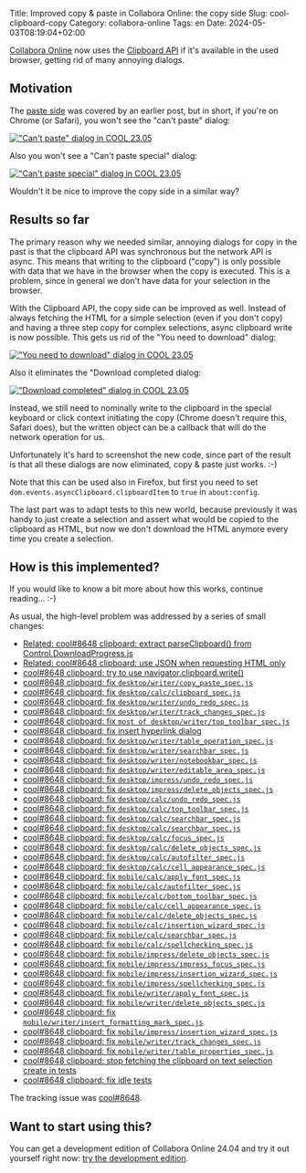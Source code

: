 Title: Improved copy & paste in Collabora Online: the copy side
Slug: cool-clipboard-copy
Category: collabora-online
Tags: en
Date: 2024-05-03T08:19:04+02:00

[Collabora Online](https://www.collaboraoffice.com/) now uses the [Clipboard
API](https://developer.mozilla.org/en-US/docs/Web/API/Clipboard_API) if it's available in the used
browser, getting rid of many annoying dialogs.

## Motivation

The [paste side]({filename}/2024/sc-clipboard-paste.md) was covered by an earlier post, but in
short, if you're on Chrome (or Safari), you won't see the "can't paste" dialog:

[!["Can't paste" dialog in COOL 23.05](https://share.vmiklos.hu/blog/cool-clipboard-copy/2024-05-02-paste-bad.png)](https://share.vmiklos.hu/blog/cool-clipboard-copy/2024-05-02-paste-bad.png)

Also you won't see a "Can't paste special" dialog:

[!["Can't paste special" dialog in COOL 23.05](https://share.vmiklos.hu/blog/cool-clipboard-copy/2024-05-02-pastespecial-bad.png)](https://share.vmiklos.hu/blog/cool-clipboard-copy/2024-05-02-pastespecial-bad.png)

Wouldn't it be nice to improve the copy side in a similar way?

## Results so far

The primary reason why we needed similar, annoying dialogs for copy in the past is that the
clipboard API was synchronous but the network API is async. This means that writing to the clipboard
("copy") is only possible with data that we have in the browser when the copy is executed. This is a
problem, since in general we don't have data for your selection in the browser.

With the Clipboard API, the copy side can be improved as well. Instead of always fetching the HTML
for a simple selection (even if you don't copy) and having a three step copy for complex selections,
async clipboard write is now possible. This gets us rid of the "You need to download" dialog:

[!["You need to download" dialog in COOL 23.05](https://share.vmiklos.hu/blog/cool-clipboard-copy/2024-05-02-copy-bad1.png)](https://share.vmiklos.hu/blog/cool-clipboard-copy/2024-05-02-copy-bad1.png)

Also it eliminates the "Download completed dialog:

[!["Download completed" dialog in COOL 23.05](https://share.vmiklos.hu/blog/cool-clipboard-copy/2024-05-02-copy-bad2.png)](https://share.vmiklos.hu/blog/cool-clipboard-copy/2024-05-02-copy-bad2.png)

Instead, we still need to nominally write to the clipboard in the special keyboard or click context
initiating the copy (Chrome doesn't require this, Safari does), but the written object can be a
callback that will do the network operation for us.

Unfortunately it's hard to screenshot the new code, since part of the result is that all these
dialogs are now eliminated, copy & paste just works. :-)

Note that this can be used also in Firefox, but first you need to set
`dom.events.asyncClipboard.clipboardItem` to `true` in `about:config`.

The last part was to adapt tests to this new world, because previously it was handy to just create a
selection and assert what would be copied to the clipboard as HTML, but now we don't download the
HTML anymore every time you create a selection.

## How is this implemented?

If you would like to know a bit more about how this works, continue reading... :-)

As usual, the high-level problem was addressed by a series of small changes:

- [Related: cool#8648 clipboard: extract parseClipboard() from Control.DownloadProgress.js](https://github.com/CollaboraOnline/online/commit/25342ed3172d3689309ed0833bdd2d3248818c56)
- [Related: cool#8648 clipboard: use JSON when requesting HTML only](https://github.com/CollaboraOnline/online/commit/ea8202268ce4aa772a6e89cb58508d862b5e82d7)
- [cool#8648 clipboard: try to use navigator.clipboard.write()](https://github.com/CollaboraOnline/online/commit/75251f9496f44f8678e43c1525719e5e4cc3b6ee)
- [cool#8648 clipboard: fix `desktop/writer/copy_paste_spec.js`](https://github.com/CollaboraOnline/online/commit/286cd1ccf7f354e212bef4f02f4b51c50e37800c)
- [cool#8648 clipboard: fix `desktop/calc/clipboard_spec.js`](https://github.com/CollaboraOnline/online/commit/803df018daf8575674ad4483d181f9c65fddd842)
- [cool#8648 clipboard: fix `desktop/writer/undo_redo_spec.js`](https://github.com/CollaboraOnline/online/commit/635a45aac07c58a14d4dce38145fd28eea3ae04d)
- [cool#8648 clipboard: fix `desktop/writer/track_changes_spec.js`](https://github.com/CollaboraOnline/online/commit/b3f2c690d8c610bffd2584b8d02b095bb144ed16)
- [cool#8648 clipboard: fix `most of desktop/writer/top_toolbar_spec.js`](https://github.com/CollaboraOnline/online/commit/91c702e42012b59f7747a0cfb1a1394cbcc180ff)
- [cool#8648 clipboard: fix insert hyperlink dialog](https://github.com/CollaboraOnline/online/commit/1f0aec8f19ddb6053f48625fabdf19d8e59049bb)
- [cool#8648 clipboard: fix `desktop/writer/table_operation_spec.js`](https://github.com/CollaboraOnline/online/commit/56adf9983e60ad6259b28e2a24fa2c1b67209c56)
- [cool#8648 clipboard: fix `desktop/writer/searchbar_spec.js`](https://github.com/CollaboraOnline/online/commit/1e4afce8a193de2d307737f029f5a9096582ec7b)
- [cool#8648 clipboard: fix `desktop/writer/notebookbar_spec.js`](https://github.com/CollaboraOnline/online/commit/406dad2128a2a5daa8f24e4728560bbdccbcd1e7)
- [cool#8648 clipboard: fix `desktop/writer/editable_area_spec.js`](https://github.com/CollaboraOnline/online/commit/359e7eca6772dd0daf6b7dcfb5bc6e9b628510fc)
- [cool#8648 clipboard: fix `desktop/impress/undo_redo_spec.js`](https://github.com/CollaboraOnline/online/commit/770feebf1318d8f4ab4bd68d13957cfaf6aee74d)
- [cool#8648 clipboard: fix `desktop/impress/delete_objects_spec.js`](https://github.com/CollaboraOnline/online/commit/c10cc6d8b8b6fb60a3a1248d0f8d73ce37af5a17)
- [cool#8648 clipboard: fix `desktop/calc/undo_redo_spec.js`](https://github.com/CollaboraOnline/online/commit/7f9c80988153b88c3ffb4a490c1f9d2d3da2ed39)
- [cool#8648 clipboard: fix `desktop/calc/top_toolbar_spec.js`](https://github.com/CollaboraOnline/online/commit/e396df494cab6f88dfa0d51b91d44a35db8dd7f1)
- [cool#8648 clipboard: fix `desktop/calc/searchbar_spec.js`](https://github.com/CollaboraOnline/online/commit/5bf298243f5c1b6621cbb237d40358d5c411ec67)
- [cool#8648 clipboard: fix `desktop/calc/searchbar_spec.js`](https://github.com/CollaboraOnline/online/commit/a8d4a3e8592d3fcdd8a9007b49613a3fa5f58bf3)
- [cool#8648 clipboard: fix `desktop/calc/focus_spec.js`](https://github.com/CollaboraOnline/online/commit/67d38b64a4af4fc949ea19388a996f3818a4b03d)
- [cool#8648 clipboard: fix `desktop/calc/delete_objects_spec.js`](https://github.com/CollaboraOnline/online/commit/25b377efb44bcde58df160edabc486eecfc73144)
- [cool#8648 clipboard: fix `desktop/calc/autofilter_spec.js`](https://github.com/CollaboraOnline/online/commit/3c9272c1bf3b2f6cf14edb8a590d8f3fb7ab7d02)
- [cool#8648 clipboard: fix `desktop/calc/cell_appearance_spec.js`](https://github.com/CollaboraOnline/online/commit/fdb1f8c7fc101a75a7a90ad6b06cfb3a417ffab4)
- [cool#8648 clipboard: fix `mobile/calc/apply_font_spec.js`](https://github.com/CollaboraOnline/online/commit/4c5adb70e6946d8d9e01bf8d7b45744b02f1310b)
- [cool#8648 clipboard: fix `mobile/calc/autofilter_spec.js`](https://github.com/CollaboraOnline/online/commit/0c21b6e833de9aa257313ad3b514564c6209139f)
- [cool#8648 clipboard: fix `mobile/calc/bottom_toolbar_spec.js`](https://github.com/CollaboraOnline/online/commit/a5d05f23647df8987f053dd7e7b7d42e9bc15a0c)
- [cool#8648 clipboard: fix `mobile/calc/cell_appearance_spec.js`](https://github.com/CollaboraOnline/online/commit/2b37f2113f71d13d8c3bbd29f248713cb88e865d)
- [cool#8648 clipboard: fix `mobile/calc/delete_objects_spec.js`](https://github.com/CollaboraOnline/online/commit/a12bcd3fb0b990566a8f2be0a4de2c2bff5236a1)
- [cool#8648 clipboard: fix `mobile/calc/insertion_wizard_spec.js`](https://github.com/CollaboraOnline/online/commit/3a1dd02dd15a184d4a54b28a84bf9079b6934029)
- [cool#8648 clipboard: fix `mobile/calc/searchbar_spec.js`](https://github.com/CollaboraOnline/online/commit/9ea5add21752c234145e6d78c4ceb56c06e1b4e5)
- [cool#8648 clipboard: fix `mobile/calc/spellchecking_spec.js`](https://github.com/CollaboraOnline/online/commit/283b5a1637121d00f5d41d2067f2221fde1d14ff)
- [cool#8648 clipboard: fix `mobile/impress/delete_objects_spec.js`](https://github.com/CollaboraOnline/online/commit/027a87157bd723d79ef2329d1cd7e41ade2e01e9)
- [cool#8648 clipboard: fix `mobile/impress/impress_focus_spec.js`](https://github.com/CollaboraOnline/online/commit/ad737657c6c3fe37e703587b869aba100a9228e6)
- [cool#8648 clipboard: fix `mobile/impress/insertion_wizard_spec.js`](https://github.com/CollaboraOnline/online/commit/1dc4bae0c96462c18a14ce634675b6f898926c8b)
- [cool#8648 clipboard: fix `mobile/impress/spellchecking_spec.js`](https://github.com/CollaboraOnline/online/commit/04a6af39cfb6949eab23c041656c05f7dfc026ef)
- [cool#8648 clipboard: fix `mobile/writer/apply_font_spec.js`](https://github.com/CollaboraOnline/online/commit/a2db31f4378f5561b19afb53150e9ef0871f2e74)
- [cool#8648 clipboard: fix `mobile/writer/delete_objects_spec.js`](https://github.com/CollaboraOnline/online/commit/9cca40deda7df20d72d6f96e5b91fa71ced89312)
- [cool#8648 clipboard: fix `mobile/writer/insert_formatting_mark_spec.js`](https://github.com/CollaboraOnline/online/commit/ad22a9f017b15658d90a50c011e5bcf8c2c64b87)
- [cool#8648 clipboard: fix `mobile/impress/insertion_wizard_spec.js`](https://github.com/CollaboraOnline/online/commit/a91036247b79403a6d8af9fec559de4cbc76045b)
- [cool#8648 clipboard: fix `mobile/writer/track_changes_spec.js`](https://github.com/CollaboraOnline/online/commit/82dc3e1a46908c1306360cd335243d4345e842b0)
- [cool#8648 clipboard: fix `mobile/writer/table_properties_spec.js`](https://github.com/CollaboraOnline/online/commit/9b95bf829fefba288ff296c57e4323356e673ded)
- [cool#8648 clipboard: stop fetching the clipboard on text selection create in tests](https://github.com/CollaboraOnline/online/commit/28e51d58f446bb081a9630672f0b410b1e385886)
- [cool#8648 clipboard: fix idle tests](https://github.com/CollaboraOnline/online/commit/24109be2e3889a45cfa90f0fa0cfce827a17f53b)

The tracking issue was [cool#8648](https://github.com/CollaboraOnline/online/issues/8648).

## Want to start using this?

You can get a development edition of Collabora Online 24.04 and try it out yourself right now: [try
the development edition](https://www.collaboraoffice.com/code/).
